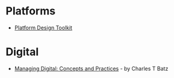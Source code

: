 # Platforms
- [Platform Design Toolkit](https://platformdesigntoolkit.com/toolkit/)

# Digital
- [Managing Digital: Concepts and Practices](https://pubs.opengroup.org/opengrouppress/managing-digital/#_foreword) - by Charles T Batz

